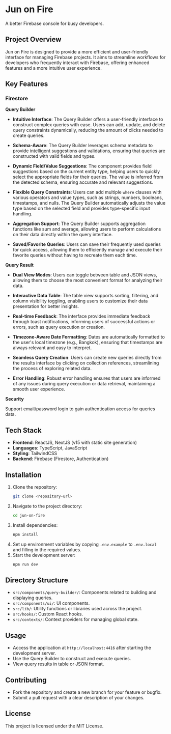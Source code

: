 # Jun on Fire

A better Firebase console for busy developers.

## Project Overview

Jun on Fire is designed to provide a more efficient and user-friendly interface for managing Firebase projects. It aims to streamline workflows for developers who frequently interact with Firebase, offering enhanced features and a more intuitive user experience.

## Key Features

### Firestore

**Query Builder**

- **Intuitive Interface**: The Query Builder offers a user-friendly interface to construct complex queries with ease. Users can add, update, and delete query constraints dynamically, reducing the amount of clicks needed to create queries.

- **Schema-Aware**: The Query Builder leverages schema metadata to provide intelligent suggestions and validations, ensuring that queries are constructed with valid fields and types.

- **Dynamic Field/Value Suggestions**: The component provides field suggestions based on the current entity type, helping users to quickly select the appropriate fields for their queries. The value is inferred from the detected schema, ensuring accurate and relevant suggestions.

- **Flexible Query Constraints**: Users can add multiple `where` clauses with various operators and value types, such as strings, numbers, booleans, timestamps, and nulls. The Query Builder automatically adjusts the value type based on the selected field and provides type-specific input handling.

- **Aggregation Support**: The Query Builder supports aggregation functions like sum and average, allowing users to perform calculations on their data directly within the query interface.

- **Saved/Favorite Queries**: Users can save their frequently used queries for quick access, allowing them to efficiently manage and execute their favorite queries without having to recreate them each time.

**Query Result**

- **Dual View Modes**: Users can toggle between table and JSON views, allowing them to choose the most convenient format for analyzing their data.

- **Interactive Data Table**: The table view supports sorting, filtering, and column visibility toggling, enabling users to customize their data presentation for better insights.

- **Real-time Feedback**: The interface provides immediate feedback through toast notifications, informing users of successful actions or errors, such as query execution or creation.

- **Timezone-Aware Date Formatting**: Dates are automatically formatted to the user's local timezone (e.g., Bangkok), ensuring that timestamps are always relevant and easy to interpret.

- **Seamless Query Creation**: Users can create new queries directly from the results interface by clicking on collection references, streamlining the process of exploring related data.

- **Error Handling**: Robust error handling ensures that users are informed of any issues during query execution or data retrieval, maintaining a smooth user experience.

**Security**

Support email/password login to gain authentication access for queries data.

## Tech Stack

- **Frontend**: ReactJS, NextJS (v15 with static site generation)
- **Languages**: TypeScript, JavaScript
- **Styling**: TailwindCSS
- **Backend**: Firebase (Firestore, Authentication)

## Installation

1. Clone the repository:
   ```bash
   git clone <repository-url>
   ```
2. Navigate to the project directory:
   ```bash
   cd jun-on-fire
   ```
3. Install dependencies:
   ```bash
   npm install
   ```
4. Set up environment variables by copying `.env.example` to `.env.local` and filling in the required values.
5. Start the development server:
   ```bash
   npm run dev
   ```

## Directory Structure

- `src/components/query-builder/`: Components related to building and displaying queries.
- `src/components/ui/`: UI components.
- `src/lib/`: Utility functions or libraries used across the project.
- `src/hooks/`: Custom React hooks.
- `src/contexts/`: Context providers for managing global state.

## Usage

- Access the application at `http://localhost:4416` after starting the development server.
- Use the Query Builder to construct and execute queries.
- View query results in table or JSON format.

## Contributing

- Fork the repository and create a new branch for your feature or bugfix.
- Submit a pull request with a clear description of your changes.

## License

This project is licensed under the MIT License.
